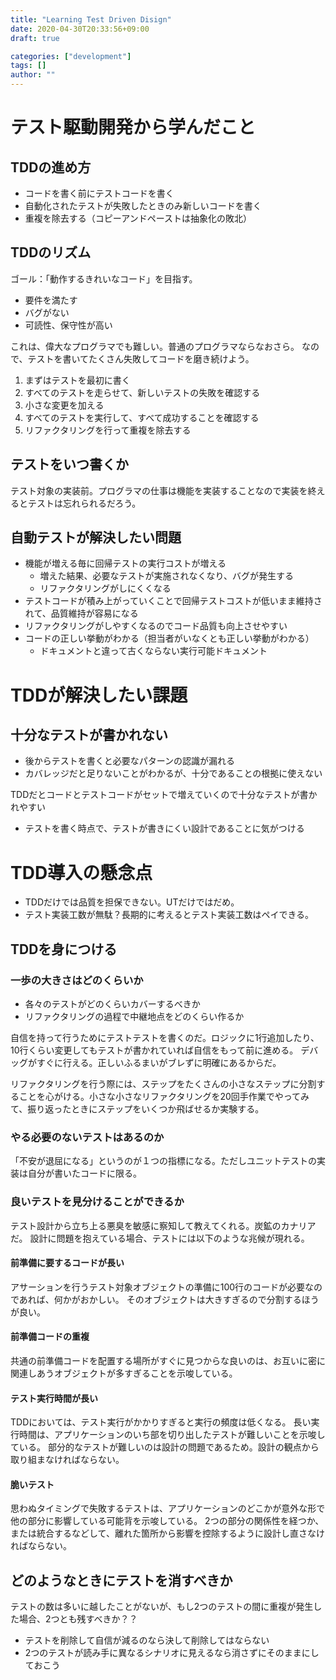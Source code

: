 ```yaml
---
title: "Learning Test Driven Disign"
date: 2020-04-30T20:33:56+09:00
draft: true

categories: ["development"]
tags: []
author: ""
---
```


# テスト駆動開発から学んだこと

## TDDの進め方

- コードを書く前にテストコードを書く
- 自動化されたテストが失敗したときのみ新しいコードを書く
- 重複を除去する（コピーアンドペーストは抽象化の敗北）

## TDDのリズム

ゴール：「動作するきれいなコード」を目指す。

- 要件を満たす
- バグがない
- 可読性、保守性が高い

これは、偉大なプログラマでも難しい。普通のプログラマならなおさら。
なので、テストを書いてたくさん失敗してコードを磨き続けよう。

1. まずはテストを最初に書く
2. すべてのテストを走らせて、新しいテストの失敗を確認する
3. 小さな変更を加える
4. すべてのテストを実行して、すべて成功することを確認する
5. リファクタリングを行って重複を除去する

## テストをいつ書くか

テスト対象の実装前。プログラマの仕事は機能を実装することなので実装を終えるとテストは忘れられるだろう。

## 自動テストが解決したい問題

- 機能が増える毎に回帰テストの実行コストが増える
  - 増えた結果、必要なテストが実施されなくなり、バグが発生する
  - リファクタリングがしにくくなる
- テストコードが積み上がっていくことで回帰テストコストが低いまま維持されて、品質維持が容易になる
- リファクタリングがしやすくなるのでコード品質も向上させやすい
- コードの正しい挙動がわかる（担当者がいなくとも正しい挙動がわかる）
  - ドキュメントと違って古くならない実行可能ドキュメント

# TDDが解決したい課題

## 十分なテストが書かれない
- 後からテストを書くと必要なパターンの認識が漏れる
- カバレッジだと足りないことがわかるが、十分であることの根拠に使えない
  
TDDだとコードとテストコードがセットで増えていくので十分なテストが書かれやすい

- テストを書く時点で、テストが書きにくい設計であることに気がつける

# TDD導入の懸念点

- TDDだけでは品質を担保できない。UTだけではだめ。
- テスト実装工数が無駄？長期的に考えるとテスト実装工数はペイできる。

## TDDを身につける

### 一歩の大きさはどのくらいか
- 各々のテストがどのくらいカバーするべきか
- リファクタリングの過程で中継地点をどのくらい作るか

自信を持って行うためにテストテストを書くのだ。ロジックに1行追加したり、10行くらい変更してもテストが書かれていれば自信をもって前に進める。
デバッグがすぐに行える。正しいふるまいがブレずに明確にあるからだ。

リファクタリングを行う際には、ステップをたくさんの小さなステップに分割することを心がける。小さな小さなリファクタリングを20回手作業でやってみて、振り返ったときにステップをいくつか飛ばせるか実験する。

### やる必要のないテストはあるのか

「不安が退屈になる」というのが１つの指標になる。ただしユニットテストの実装は自分が書いたコードに限る。

### 良いテストを見分けることができるか

テスト設計から立ち上る悪臭を敏感に察知して教えてくれる。炭鉱のカナリアだ。
設計に問題を抱えている場合、テストには以下のような兆候が現れる。

#### 前準備に要するコードが長い
アサーションを行うテスト対象オブジェクトの準備に100行のコードが必要なのであれば、何かがおかしい。
そのオブジェクトは大きすぎるので分割するほうが良い。

#### 前準備コードの重複
共通の前準備コードを配置する場所がすぐに見つからな良いのは、お互いに密に関連しあうオブジェクトが多すぎることを示唆している。

#### テスト実行時間が長い
TDDにおいては、テスト実行がかかりすぎると実行の頻度は低くなる。
長い実行時間は、アプリケーションのいち部を切り出したテストが難しいことを示唆している。
部分的なテストが難しいのは設計の問題であるため。設計の観点から取り組まなければならない。

#### 脆いテスト
思わぬタイミングで失敗するテストは、アプリケーションのどこかが意外な形で他の部分に影響している可能背を示唆している。
2つの部分の関係性を経つか、または統合するなどして、離れた箇所から影響を控除するように設計し直さなければならない。

## どのようなときにテストを消すべきか
テストの数は多いに越したことがないが、もし2つのテストの間に重複が発生した場合、2つとも残すべきか？？

- テストを削除して自信が減るのなら決して削除してはならない
- 2つのテストが読み手に異なるシナリオに見えるなら消さずにそのままにしておこう
